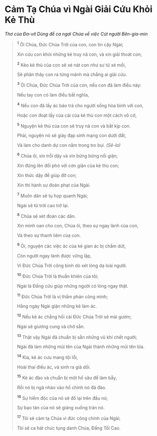 # Cảm Tạ Chúa vì Ngài Giải Cứu Khỏi Kẻ Thù

_Thơ của Ða-vít Dùng để ca ngợi Chúa về việc Cút người Bên-gia-min_

> <sup><b>1</b></sup> Ôi Chúa, Ðức Chúa Trời của con, con tin cậy Ngài;
>
> Xin cứu con khỏi những kẻ truy nã con, và xin giải thoát con;
>
> <sup><b>2</b></sup> Kẻo kẻ thù của con sẽ xé nát con như sư tử xé mồi,
>
> Sẽ phân thây con ra từng mảnh mà chẳng ai giải cứu.
>
> <sup><b>3</b></sup> Ôi Chúa, Ðức Chúa Trời của con, nếu con đã làm điều này:
>
> Nếu tay con có làm điều bất nghĩa,
>
> <sup><b>4</b></sup> Nếu con đã lấy ác báo trả cho người sống hòa bình với con,
>
> Hoặc con đoạt lấy của cải của kẻ thù con một cách vô cớ,
>
> <sup><b>5</b></sup> Nguyện kẻ thù của con sẽ truy nã con và bắt kịp con.
>
> Phải, nguyện nó sẽ giày đạp sinh mạng con dưới đất,
>
> Và làm cho danh dự con nằm trong tro bụi. _(Sê-la)_
>
> <sup><b>6</b></sup> Chúa ôi, xin trỗi dậy và xin bừng bừng nổi giận;
>
> Xin đứng lên đối phó với cơn giận của kẻ thù con;
>
> Xin thức dậy để giúp đỡ con;
>
> Xin thi hành sự đoán phạt của Ngài.
>
> <sup><b>7</b></sup> Muôn dân sẽ tụ họp quanh Ngài;
>
> Ngài sẽ từ trời cao trở lại.
>
> <sup><b>8</b></sup> Chúa sẽ xét đoán các dân.
>
> Xin minh oan cho con, Chúa ôi, theo sự ngay lành của con,
>
> Và theo sự thanh liêm của con.
>
> <sup><b>9</b></sup> Ôi, nguyện các việc ác của kẻ gian ác bị chấm dứt,
>
> Còn người ngay lành được vững lập,
>
> Vì Ðức Chúa Trời công bình dò xét lòng dạ loài người.
>
> <sup><b>10</b></sup> Ðức Chúa Trời là thuẫn khiên của tôi;
>
> Ngài là Ðấng cứu giúp những người có lòng ngay thật.
>
> <sup><b>11</b></sup> Ðức Chúa Trời là vị thẩm phán công minh;
>
> Hằng ngày Ngài giận những kẻ làm ác.
>
> <sup><b>12</b></sup> Nếu kẻ ác chẳng hối cải Ðức Chúa Trời sẽ mài gươm;
>
> Ngài sẽ giương cung và chờ sẵn.
>
> <sup><b>13</b></sup> Thật vậy Ngài đã chuẩn bị sẵn những vũ khí chết người;
>
> Ngài đã làm những mũi tên của Ngài thành những mũi tên lửa.
>
> <sup><b>14</b></sup> Kìa, kẻ ác cưu mang tội lỗi,
>
> Hoài thai điều ác, và sinh ra giả dối.
>
> <sup><b>15</b></sup> Kẻ ác đào và chuẩn bị một hố sâu để làm bẫy,
>
> Rồi nó bị ngã nhào vào hố chính nó đã đào.
>
> <sup><b>16</b></sup> Sự hiểm độc của nó sẽ đổ lại trên đầu nó;
>
> Sự bạo tàn của nó sẽ giáng xuống trán nó.
>
> <sup><b>17</b></sup> Tôi sẽ cảm tạ Chúa vì đức công chính của Ngài;
>
> Tôi sẽ ca hát chúc tụng danh Chúa, Ðấng Tối Cao.
